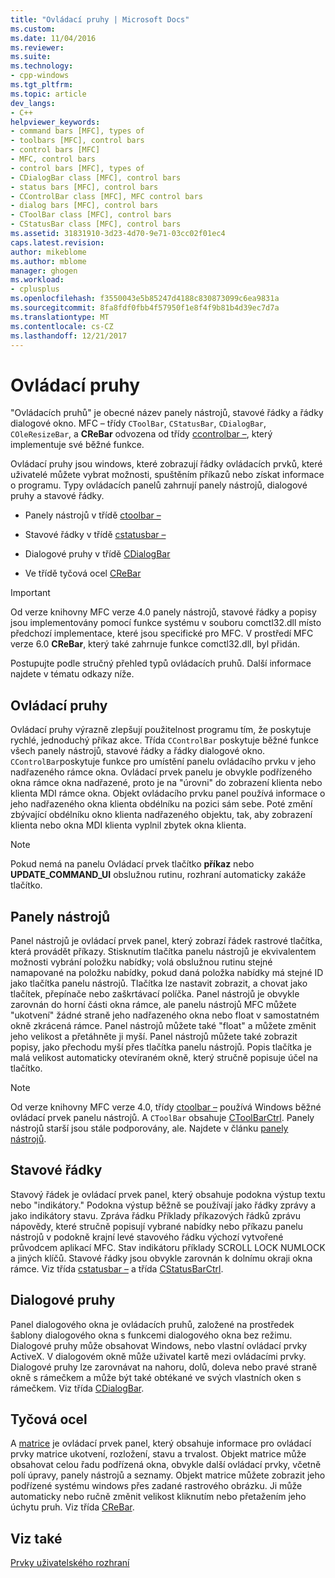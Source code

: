 ```yaml
---
title: "Ovládací pruhy | Microsoft Docs"
ms.custom: 
ms.date: 11/04/2016
ms.reviewer: 
ms.suite: 
ms.technology:
- cpp-windows
ms.tgt_pltfrm: 
ms.topic: article
dev_langs:
- C++
helpviewer_keywords:
- command bars [MFC], types of
- toolbars [MFC], control bars
- control bars [MFC]
- MFC, control bars
- control bars [MFC], types of
- CDialogBar class [MFC], control bars
- status bars [MFC], control bars
- CControlBar class [MFC], MFC control bars
- dialog bars [MFC], control bars
- CToolBar class [MFC], control bars
- CStatusBar class [MFC], control bars
ms.assetid: 31831910-3d23-4d70-9e71-03cc02f01ec4
caps.latest.revision: 
author: mikeblome
ms.author: mblome
manager: ghogen
ms.workload:
- cplusplus
ms.openlocfilehash: f3550043e5b85247d4188c830873099c6ea9831a
ms.sourcegitcommit: 8fa8fdf0fbb4f57950f1e8f4f9b81b4d39ec7d7a
ms.translationtype: MT
ms.contentlocale: cs-CZ
ms.lasthandoff: 12/21/2017
---
```

# <a name="control-bars"></a>Ovládací pruhy
"Ovládacích pruhů" je obecné název panely nástrojů, stavové řádky a řádky dialogové okno. MFC – třídy `CToolBar`, `CStatusBar`, `CDialogBar`, `COleResizeBar`, a **CReBar** odvozena od třídy [ccontrolbar –](../mfc/reference/ccontrolbar-class.md), který implementuje své běžné funkce.  
  
 Ovládací pruhy jsou windows, které zobrazují řádky ovládacích prvků, které uživatelé můžete vybrat možnosti, spuštěním příkazů nebo získat informace o programu. Typy ovládacích panelů zahrnují panely nástrojů, dialogové pruhy a stavové řádky.  
  
-   Panely nástrojů v třídě [ctoolbar –](../mfc/reference/ctoolbar-class.md)  
  
-   Stavové řádky v třídě [cstatusbar –](../mfc/reference/cstatusbar-class.md)  
  
-   Dialogové pruhy v třídě [CDialogBar](../mfc/reference/cdialogbar-class.md)  
  
-   Ve třídě tyčová ocel [CReBar](../mfc/reference/crebar-class.md)  
  
> [!IMPORTANT]
>  Od verze knihovny MFC verze 4.0 panely nástrojů, stavové řádky a popisy jsou implementovány pomocí funkce systému v souboru comctl32.dll místo předchozí implementace, které jsou specifické pro MFC. V prostředí MFC verze 6.0 **CReBar**, který také zahrnuje funkce comctl32.dll, byl přidán.  
  
 Postupujte podle stručný přehled typů ovládacích pruhů. Další informace najdete v tématu odkazy níže.  
  
## <a name="control-bars"></a>Ovládací pruhy  
 Ovládací pruhy výrazně zlepšují použitelnost programu tím, že poskytuje rychlé, jednoduchý příkaz akce. Třída `CControlBar` poskytuje běžné funkce všech panely nástrojů, stavové řádky a řádky dialogové okno. `CControlBar`poskytuje funkce pro umístění panelu ovládacího prvku v jeho nadřazeného rámce okna. Ovládací prvek panelu je obvykle podřízeného okna rámce okna nadřazené, proto je na "úrovni" do zobrazení klienta nebo klienta MDI rámce okna. Objekt ovládacího prvku panel používá informace o jeho nadřazeného okna klienta obdélníku na pozici sám sebe. Poté změní zbývající obdélníku okno klienta nadřazeného objektu, tak, aby zobrazení klienta nebo okna MDI klienta vyplnil zbytek okna klienta.  
  
> [!NOTE]
>  Pokud nemá na panelu Ovládací prvek tlačítko **příkaz** nebo **UPDATE_COMMAND_UI** obslužnou rutinu, rozhraní automaticky zakáže tlačítko.  
  
## <a name="toolbars"></a>Panely nástrojů  
 Panel nástrojů je ovládací prvek panel, který zobrazí řádek rastrové tlačítka, která provádět příkazy. Stisknutím tlačítka panelu nástrojů je ekvivalentem možnosti vybrání položku nabídky; volá obslužnou rutinu stejné namapované na položku nabídky, pokud daná položka nabídky má stejné ID jako tlačítka panelu nástrojů. Tlačítka lze nastavit zobrazit, a chovat jako tlačítek, přepínače nebo zaškrtávací políčka. Panel nástrojů je obvykle zarovnán do horní části okna rámce, ale panelu nástrojů MFC můžete "ukotvení" žádné straně jeho nadřazeného okna nebo float v samostatném okně zkrácená rámce. Panel nástrojů můžete také "float" a můžete změnit jeho velikost a přetáhněte ji myší. Panel nástrojů můžete také zobrazit popisy, jako přechodu myší přes tlačítka panelu nástrojů. Popis tlačítka je malá velikost automaticky otevíraném okně, který stručně popisuje účel na tlačítko.  
  
> [!NOTE]
>  Od verze knihovny MFC verze 4.0, třídy [ctoolbar –](../mfc/reference/ctoolbar-class.md) používá Windows běžné ovládací prvek panelu nástrojů. A `CToolBar` obsahuje [CToolBarCtrl](../mfc/reference/ctoolbarctrl-class.md). Panely nástrojů starší jsou stále podporovány, ale. Najdete v článku [panely nástrojů](../mfc/mfc-toolbar-implementation.md).  
  
## <a name="status-bars"></a>Stavové řádky  
 Stavový řádek je ovládací prvek panel, který obsahuje podokna výstup textu nebo "indikátory." Podokna výstup běžně se používají jako řádky zprávy a jako indikátory stavu. Zpráva řádku Příklady příkazových řádků zprávu nápovědy, které stručně popisují vybrané nabídky nebo příkazu panelu nástrojů v podokně krajní levé stavového řádku výchozí vytvořené průvodcem aplikací MFC. Stav indikátoru příklady SCROLL LOCK NUMLOCK a jiných klíčů. Stavové řádky jsou obvykle zarovnán k dolnímu okraji okna rámce. Viz třída [cstatusbar –](../mfc/reference/cstatusbar-class.md) a třída [CStatusBarCtrl](../mfc/reference/cstatusbarctrl-class.md).  
  
## <a name="dialog-bars"></a>Dialogové pruhy  
 Panel dialogového okna je ovládacích pruhů, založené na prostředek šablony dialogového okna s funkcemi dialogového okna bez režimu. Dialogové pruhy může obsahovat Windows, nebo vlastní ovládací prvky ActiveX. V dialogovém okně může uživatel kartě mezi ovládacími prvky. Dialogové pruhy lze zarovnávat na nahoru, dolů, doleva nebo pravé straně okně s rámečkem a může být také obtékané ve svých vlastních oken s rámečkem. Viz třída [CDialogBar](../mfc/reference/cdialogbar-class.md).  
  
## <a name="rebars"></a>Tyčová ocel  
 A [matrice](../mfc/using-crebarctrl.md) je ovládací prvek panel, který obsahuje informace pro ovládací prvky matrice ukotvení, rozložení, stavu a trvalost. Objekt matrice může obsahovat celou řadu podřízená okna, obvykle další ovládací prvky, včetně polí úpravy, panely nástrojů a seznamy. Objekt matrice můžete zobrazit jeho podřízené systému windows přes zadané rastrového obrázku. Ji může automaticky nebo ručně změnit velikost kliknutím nebo přetažením jeho úchytu pruh. Viz třída [CReBar](../mfc/reference/crebar-class.md).  
  
## <a name="see-also"></a>Viz také  
 [Prvky uživatelského rozhraní](../mfc/user-interface-elements-mfc.md)
